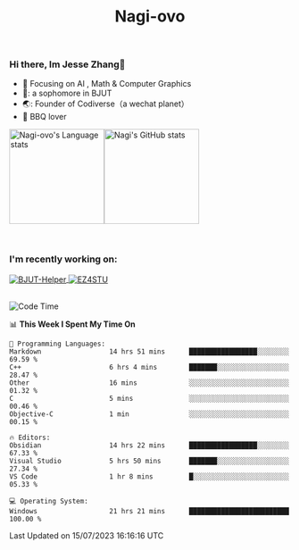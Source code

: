 

<!--
**Nagi-ovo/Nagi-ovo** is a ✨ _special_ ✨ repository because its `README.md` (this file) appears on your GitHub profile.

Here are some ideas to get you started:

- 🔭 I’m currently working on ...
- 🌱 I’m currently learning ...
- 👯 I’m looking to collaborate on ...
- 🤔 I’m looking for help with ...
- 💬 Ask me about ...
- 📫 How to reach me: ...
- 😄 Pronouns: ...
- ⚡ Fun fact: ...
-->
<h1 align="center">Nagi-ovo</h3>


<br />

 ### Hi there, Im Jesse Zhang👋
- :orange_book: Focusing on AI , Math & Computer Graphics
- 🔬: a sophomore in BJUT
- 🌏: Founder of Codiverse（a wechat planet）
- :meat_on_bone: BBQ lover

<div style="display:flex; flex-wrap:wrap; height: 200px;">
  <img height="170" src="https://github-readme-stats-git-main-nagi-ovo.vercel.app/api/top-langs/?username=Nagi-ovo&hide=css,scss,html,java,typescript&layout=compact&card_width=345&card_height=400" alt="Nagi-ovo's Language stats">
  <img height="170" src="https://github-readme-stats-git-main-nagi-ovo.vercel.app/api?username=Nagi-ovo&show_icons=true&theme=radical" alt="Nagi's GitHub stats">
</div>

### I'm recently working on:</a>

 <div>
<a href="https://github.com/Open-BJUT/BJUT-Helper">
  <img align="center" src="https://github-readme-stats-git-main-nagi-ovo.vercel.app/api/pin/?username=Nagi-ovo&repo=BJUT-Helper" alt="BJUT-Helper">
</a>
<a href="https://github.com/Nagi-ovo/EZ4STU">
  <img align="center" src="https://github-readme-stats-git-main-nagi-ovo.vercel.app/api/pin/?username=Nagi-ovo&repo=EZ4STU" alt="EZ4STU">
</a>  
</div>

<br />

<!--START_SECTION:waka-->
![Code Time](http://img.shields.io/badge/Code%20Time-97%20hrs%2040%20mins-blue)

📊 **This Week I Spent My Time On** 

```text
💬 Programming Languages: 
Markdown                 14 hrs 51 mins      █████████████████░░░░░░░░   69.59 % 
C++                      6 hrs 4 mins        ███████░░░░░░░░░░░░░░░░░░   28.47 % 
Other                    16 mins             ░░░░░░░░░░░░░░░░░░░░░░░░░   01.32 % 
C                        5 mins              ░░░░░░░░░░░░░░░░░░░░░░░░░   00.46 % 
Objective-C              1 min               ░░░░░░░░░░░░░░░░░░░░░░░░░   00.15 % 

🔥 Editors: 
Obsidian                 14 hrs 22 mins      █████████████████░░░░░░░░   67.33 % 
Visual Studio            5 hrs 50 mins       ███████░░░░░░░░░░░░░░░░░░   27.34 % 
VS Code                  1 hr 8 mins         █░░░░░░░░░░░░░░░░░░░░░░░░   05.33 % 

💻 Operating System: 
Windows                  21 hrs 21 mins      █████████████████████████   100.00 % 
```


 Last Updated on 15/07/2023 16:16:16 UTC
<!--END_SECTION:waka-->



